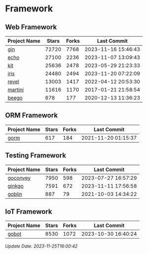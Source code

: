 # Framework

## Web Framework
| Project Name | Stars | Forks | Last Commit |
| ------------ | ----- | ----- | ----------- |
| [gin](https://github.com/gin-gonic/gin) | 72720 | 7768 | 2023-11-16 15:46:43 |
| [echo](https://github.com/labstack/echo) | 27100 | 2236 | 2023-11-07 13:09:43 |
| [kit](https://github.com/go-kit/kit) | 25636 | 2478 | 2023-05-29 21:23:33 |
| [iris](https://github.com/kataras/iris) | 24480 | 2494 | 2023-11-20 07:22:09 |
| [revel](https://github.com/revel/revel) | 13003 | 1417 | 2022-04-12 20:53:30 |
| [martini](https://github.com/go-martini/martini) | 11616 | 1170 | 2017-01-21 21:58:54 |
| [beego](https://github.com/astaxie/beego) | 678 | 177 | 2020-12-13 11:36:23 |

## ORM Framework
| Project Name | Stars | Forks | Last Commit |
| ------------ | ----- | ----- | ----------- |
| [gorm](https://github.com/jinzhu/gorm) | 617 | 184 | 2021-11-20 01:15:37 |

## Testing Framework
| Project Name | Stars | Forks | Last Commit |
| ------------ | ----- | ----- | ----------- |
| [goconvey](https://github.com/smartystreets/goconvey) | 7950 | 598 | 2023-07-27 16:57:29 |
| [ginkgo](https://github.com/onsi/ginkgo) | 7591 | 672 | 2023-11-11 17:56:58 |
| [goblin](https://github.com/franela/goblin) | 887 | 79 | 2021-10-03 14:34:22 |

## IoT Framework
| Project Name | Stars | Forks | Last Commit |
| ------------ | ----- | ----- | ----------- |
| [gobot](https://github.com/hybridgroup/gobot) | 8530 | 1072 | 2023-10-30 16:40:24 |

*Update Date: 2023-11-25T16:00:42*